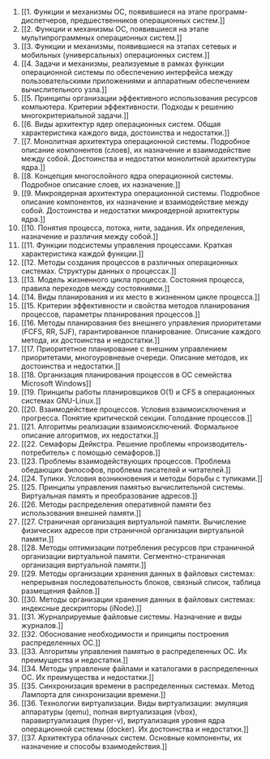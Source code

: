1.  [[1. Функции и механизмы ОС, появившиеся на этапе программ-диспетчеров, предшественников операционных систем.]]
2.  [[2. Функции и механизмы ОС, появившиеся на этапе мультипрограммных операционных систем.]]
3.  [[3. Функции и механизмы, появившиеся на этапах сетевых и мобильных (универсальных) операционных систем.]]
4.  [[4. Задачи и механизмы, реализуемые в рамках функции операционной системы по обеспечению интерфейса между пользовательскими приложениями и аппаратным обеспечением вычислительного узла.]]
5.  [[5. Принципы организации эффективного использования ресурсов компьютера. Критерии эффективности. Подходы к решению многокритериальной задачи.]]
6.  [[6. Виды архитектур ядер операционных систем. Общая характеристика каждого вида, достоинства и недостатки.]]
7.  [[7. Монолитная архитектура операционной системы. Подробное описание компонентов (слоев), их назначение и взаимодействие между собой. Достоинства и недостатки монолитной архитектуры ядра.]]
8.  [[8. Концепция многослойного ядра операционной системы. Подробное описание слоев, их назначение.]]
9.  [[9. Микроядерная архитектура операционной системы. Подробное описание компонентов, их назначение и взаимодействие между собой. Достоинства и недостатки микроядерной архитектуры ядра.]]
10. [[10. Понятия процесса, потока, нити, задания. Их определения, назначение и различия между собой.]]
11. [[11. Функции подсистемы управления процессами. Краткая характеристика каждой функции.]]
12. [[12. Методы создания процессов в различных операционных системах. Структуры данных о процессах.]]
13. [[13. Модель жизненного цикла процесса. Cостояния процесса, правила переходов между состояниями.]]
14. [[14. Виды планирования и их место в жизненном цикле процесса.]]
15. [[15. Критерии эффективности и свойства методов планирования процессов, параметры планирования процессов.]]
16. [[16. Методы планирования без внешнего управления приоритетами (FCFS, RR, SJF), гарантированное планирование. Описание каждого метода, их достоинства и недостатки.]]
17. [[17. Приоритетное планирование с внешним управлением приоритетами, многоуровневые очереди. Описание методов, их достоинства и недостатки.]]
18. [[18. Организация планирования процессов в ОС семейства Microsoft Windows]]
19. [[19. Принципы работы планировщиков O(1) и CFS в операционных системах GNU-Linux.]]
20. [[20. Взаимодействие процессов. Условия взаимоисключения и прогресса. Понятие критической секции. Голодание процессов.]]
21. [[21. Алгоритмы реализации взаимоисключений. Формальное описание алгоритмов, их недостатки.]]
22. [[22. Семафоры Дейкстра. Решение проблемы «производитель-потребитель» с помощью семафоров.]]
23. [[23. Проблемы взаимодействующих процессов. Проблема обедающих философов, проблема писателей и читателей.]]
24. [[24. Тупики. Условия возникновения и методы борьбы с тупиками.]]
25. [[25. Принципы управления памятью вычислительной системы. Виртуальная память и преобразование адресов.]]
26. [[26. Методы распределения оперативной памяти без использования внешней памяти.]]
27. [[27. Страничная организация виртуальной памяти. Вычисление физических адресов при страничной организации виртуальной памяти.]]
28. [[28. Методы оптимизации потребления ресурсов при страничной организации виртуальной памяти. Сегментно-страничная организация виртуальной памяти.]]
29. [[29. Методы организации хранения данных в файловых системах: непрерывная последовательность блоков, связный список, таблица размещения файлов.]]
30. [[30. Методы организации хранения данных в файловых системах: индексные дескрипторы (iNode).]]
31. [[31. Журналрируемые файловые системы. Назначение и виды журналов.]]
32. [[32. Обоснование необходимости и принципы построения распределенных ОС.]]
33. [[33. Алгоритмы управления памятью в распределенных ОС. Их преимущества и недостатки.]]
34. [[34. Методы управление файлами и каталогами в распределенных ОС. Их преимущества и недостатки.]]
35. [[35. Синхронизация времени в распределенных системах. Метод Лампорта для синхронизации времени.]]
36. [[36. Технологии виртуализации. Виды виртуализации: эмуляция аппаратуры (qemu), полная виртуализация (vbox), паравиртуализация (hyper-v), виртуализация уровня ядра операционной системы (docker). Их достоинства и недостатки.]]
37. [[37. Архитектура облачных систем. Основные компоненты, их назначение и способы взаимодействия.]]
